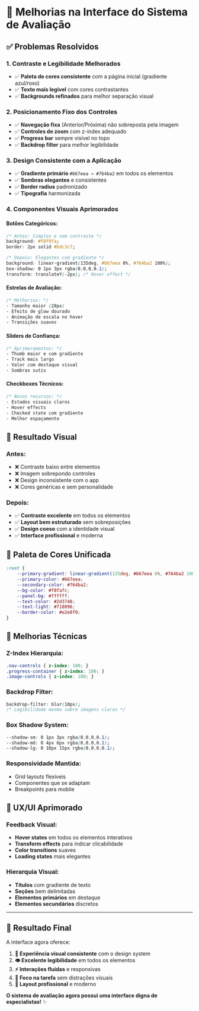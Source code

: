 # 🎨 Melhorias na Interface do Sistema de Avaliação

## ✅ Problemas Resolvidos

### **1. Contraste e Legibilidade Melhorados**
- ✅ **Paleta de cores consistente** com a página inicial (gradiente azul/roxo)
- ✅ **Texto mais legível** com cores contrastantes
- ✅ **Backgrounds refinados** para melhor separação visual

### **2. Posicionamento Fixo dos Controles**
- ✅ **Navegação fixa** (Anterior/Próxima) não sobreposta pela imagem
- ✅ **Controles de zoom** com z-index adequado
- ✅ **Progress bar** sempre visível no topo
- ✅ **Backdrop filter** para melhor legibilidade

### **3. Design Consistente com a Aplicação**
- ✅ **Gradiente primário** `#667eea → #764ba2` em todos os elementos
- ✅ **Sombras elegantes** e consistentes
- ✅ **Border radius** padronizado
- ✅ **Tipografia** harmonizada

### **4. Componentes Visuais Aprimorados**

#### **Botões Categóricos:**
```css
/* Antes: Simples e sem contraste */
background: #f8f9fa;
border: 2px solid #bdc3c7;

/* Depois: Elegantes com gradiente */
background: linear-gradient(135deg, #667eea 0%, #764ba2 100%);
box-shadow: 0 1px 3px rgba(0,0,0,0.1);
transform: translateY(-2px); /* Hover effect */
```

#### **Estrelas de Avaliação:**
```css
/* Melhorias: */
- Tamanho maior (28px)
- Efeito de glow dourado
- Animação de escala no hover
- Transições suaves
```

#### **Sliders de Confiança:**
```css
/* Aprimoramentos: */
- Thumb maior e com gradiente
- Track mais largo
- Valor com destaque visual
- Sombras sutis
```

#### **Checkboxes Técnicos:**
```css
/* Novos recursos: */
- Estados visuais claros
- Hover effects
- Checked state com gradiente
- Melhor espaçamento
```

## 🎯 **Resultado Visual**

### **Antes:**
- ❌ Contraste baixo entre elementos
- ❌ Imagem sobrepondo controles
- ❌ Design inconsistente com o app
- ❌ Cores genéricas e sem personalidade

### **Depois:**
- ✅ **Contraste excelente** em todos os elementos
- ✅ **Layout bem estruturado** sem sobreposições
- ✅ **Design coeso** com a identidade visual
- ✅ **Interface profissional** e moderna

## 🎨 **Paleta de Cores Unificada**

```css
:root {
    --primary-gradient: linear-gradient(135deg, #667eea 0%, #764ba2 100%);
    --primary-color: #667eea;
    --secondary-color: #764ba2;
    --bg-color: #f8fafc;
    --panel-bg: #ffffff;
    --text-color: #2d3748;
    --text-light: #718096;
    --border-color: #e2e8f0;
}
```

## 🚀 **Melhorias Técnicas**

### **Z-Index Hierarquia:**
```css
.nav-controls { z-index: 100; }
.progress-container { z-index: 100; }
.image-controls { z-index: 100; }
```

### **Backdrop Filter:**
```css
backdrop-filter: blur(10px);
/* Legibilidade mesmo sobre imagens claras */
```

### **Box Shadow System:**
```css
--shadow-sm: 0 1px 3px rgba(0,0,0,0.1);
--shadow-md: 0 4px 6px rgba(0,0,0,0.1);
--shadow-lg: 0 10px 15px rgba(0,0,0,0.1);
```

### **Responsividade Mantida:**
- Grid layouts flexíveis
- Componentes que se adaptam
- Breakpoints para mobile

## 📱 **UX/UI Aprimorado**

### **Feedback Visual:**
- **Hover states** em todos os elementos interativos
- **Transform effects** para indicar clicabilidade
- **Color transitions** suaves
- **Loading states** mais elegantes

### **Hierarquia Visual:**
- **Títulos** com gradiente de texto
- **Seções** bem delimitadas
- **Elementos primários** em destaque
- **Elementos secundários** discretos

---

## 🎉 **Resultado Final**

A interface agora oferece:

1. **🎨 Experiência visual consistente** com o design system
2. **👁️ Excelente legibilidade** em todos os elementos
3. **⚡ Interações fluidas** e responsivas
4. **🎯 Foco na tarefa** sem distrações visuais
5. **📱 Layout profissional** e moderno

**O sistema de avaliação agora possui uma interface digna de especialistas!** ✨
